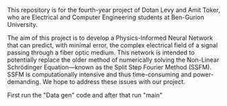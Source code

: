 This repository is for the fourth-year project of Dotan Levy and Amit Toker, who are Electrical and Computer Engineering students at Ben-Gurion University.

The aim of this project is to develop a Physics-Informed Neural Network that can predict, with minimal error, the complex electrical field of a signal passing through a fiber optic medium.
This network is intended to potentially replace the older method of numerically solving the Non-Linear Schrödinger Equation—known as the Split Step Fourier Method (SSFM).
SSFM is computationally intensive and thus time-consuming and power-demanding.
We hope to address these issues with our project.

First run the "Data gen" code and after that run "main"
